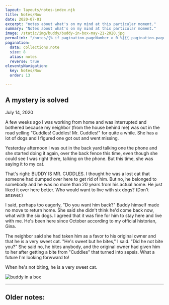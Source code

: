 ```yaml
---
layout: layouts/notes-index.njk
title: Notes/Now
date: 2020-07-01
excerpt: "notes about what's on my mind at this particular moment."
summary: "Notes about what's on my mind at this particular moment."
image: /static/img/buddy/buddy-in-box-may-21-2020.jpg
permalink: "/notes/{% if pagination.pageNumber > 0 %}{{ pagination.pageNumber + 1 }}/{% endif %}index.html"
pagination:
  data: collections.note
  size: 8
  alias: notes
  reverse: true
eleventyNavigation:
  key: Notes/Now
  order: 13

---
```


## A mystery is solved

July 14, 2020

A few weeks ago I was working from home and was interrupted and bothered because my neighbor (from the house behind me) was out in the road yelling "Cuddles! Cuddles! Mr. Cuddles!" for quite a while. She has a lot of dogs and I figured one got out and went missing.

Yesterday afternoon I was out in the back yard talking one the phone and she started doing it again, over the back fence this time, even though she could see I was right there, talking on the phone. But this time, she was saying it to my cat.

That's right: BUDDY IS MR. CUDDLES. I thought he was a lost cat that someone had dumped over here to get rid of him. But no, he belonged to somebody and he was no more than 20 years from his actual home. He just liked it over here better. Who would want to live with six dogs? (Don't answer.)

I said, perhaps too eagerly, "Do you want him back?" Buddy himself made no move to return home. She said she didn't think he'd come back now, what with the six dogs. I agreed that it was fine for him to stay here and live with me. He's been here since October according to my official historian, Gina.

The neighbor said she had taken him as a favor to his original owner and that he is a very sweet cat. "He's sweet but he bites," I said. "Did he not bite you?" She said no, he bites anybody, and the original owner had given him to her after getting a bite from "Cuddles" that turned into sepsis. What a future I'm looking forwward to!

When he's not biting, he is a very sweet cat.

![buddy in a box](/static/img/buddy/buddy-in-box-may-21-2020.jpg "buddy in a box")

---

## Older notes: 